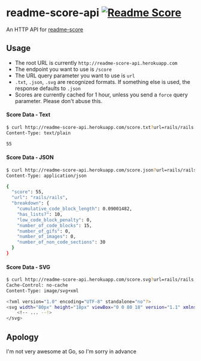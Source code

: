 # readme-score-api [![Readme Score](http://readme-score-api.herokuapp.com/score.svg?url=clayallsopp/readme-score-api&bust=true)](http://clayallsopp.github.io/readme-score?url=clayallsopp/readme-score-api)

An HTTP API for [readme-score](http://github.com/clayallsopp/readme-score)


## Usage

- The root URL is currently `http://readme-score-api.herokuapp.com`
- The endpoint you want to use is `/score`
- The URL query parameter you want to use is `url`
- `.txt`, `.json`, `.svg` are recognized formats. If something else is used, the response defaults to `.json`
- Scores are currently cached for 1 hour, unless you send a `force` query parameter. Please don't abuse this.

#### Score Data - Text

```sh
$ curl http://readme-score-api.herokuapp.com/score.txt?url=rails/rails -I
Content-Type: text/plain

55
```

#### Score Data - JSON

```sh
$ curl http://readme-score-api.herokuapp.com/score.json?url=rails/rails -I
Content-Type: application/json

{
  "score": 55,
  "url": "rails/rails",
  "breakdown": {
    "cumulative_code_block_length": 0.09001482,
    "has_lists?": 10,
    "low_code_block_penalty": 0,
    "number_of_code_blocks": 15,
    "number_of_gifs": 0,
    "number_of_images": 0,
    "number_of_non_code_sections": 30
  }
}
```

#### Score Data - SVG

```sh
$ curl http://readme-score-api.herokuapp.com/score.svg?url=rails/rails -i
Cache-Control: no-cache
Content-Type: image/svg+xml

<?xml version="1.0" encoding="UTF-8" standalone="no"?>
<svg width="80px" height="18px" viewBox="0 0 80 18" version="1.1" xmlns="http://www.w3.org/2000/svg" xmlns:xlink="http://www.w3.org/1999/xlink" xmlns:sketch="http://www.bohemiancoding.com/sketch/ns">
    <!-- ... --!>
</svg>
```


## Apology

I'm not very awesome at Go, so I'm sorry in advance
